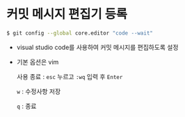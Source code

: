 # 커밋 메시지 편집기 등록

```bash
$ git config --global core.editor "code --wait"
```

* visual studio code를 사용하여 커밋 메시지를 편집하도록 설정

* 기본 옵션은 vim

  사용 종료 : `esc`  누르고 `:wq` 입력 후 `Enter` 

  `w` : 수정사항 저장

  `q` : 종료


